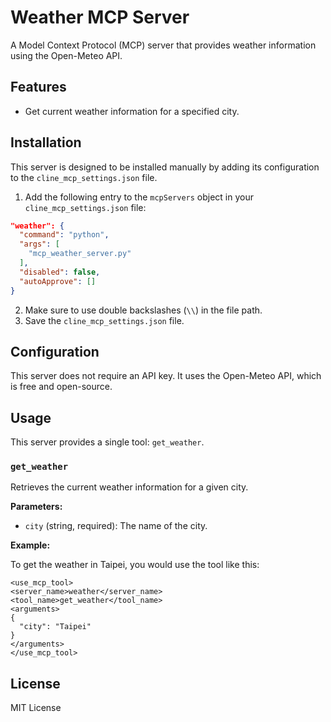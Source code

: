 # Weather MCP Server

A Model Context Protocol (MCP) server that provides weather information using the Open-Meteo API.

## Features

* Get current weather information for a specified city.

## Installation

This server is designed to be installed manually by adding its configuration to the `cline_mcp_settings.json` file.

1.  Add the following entry to the `mcpServers` object in your `cline_mcp_settings.json` file:

```json
"weather": {
  "command": "python",
  "args": [
    "mcp_weather_server.py"
  ],
  "disabled": false,
  "autoApprove": []
}
```
2.  Make sure to use double backslashes (`\\`) in the file path.
3. Save the `cline_mcp_settings.json` file.

## Configuration

This server does not require an API key. It uses the Open-Meteo API, which is free and open-source.

## Usage

This server provides a single tool: `get_weather`.

### `get_weather`

Retrieves the current weather information for a given city.

**Parameters:**

*   `city` (string, required): The name of the city.

**Example:**

To get the weather in Taipei, you would use the tool like this:

```
<use_mcp_tool>
<server_name>weather</server_name>
<tool_name>get_weather</tool_name>
<arguments>
{
  "city": "Taipei"
}
</arguments>
</use_mcp_tool>
```
## License

MIT License
